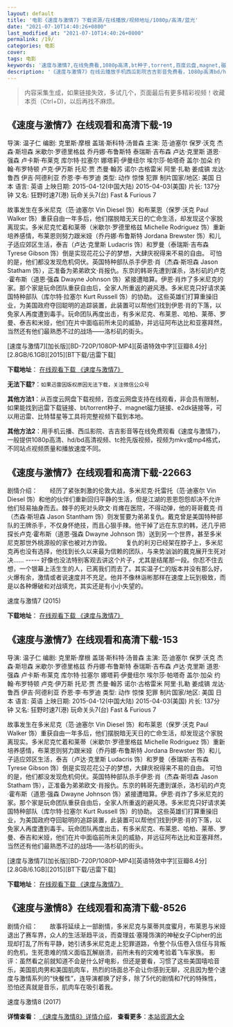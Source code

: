```yaml
---
layout: default
title: '电影《速度与激情7》下载资源/在线播放/视频地址/1080p/高清/蓝光'
date: "2021-07-10T14:40:26+0800"
last_modified_at: "2021-07-10T14:40:26+0800"
permalink: /19/
categories: 电影
cover:
tags: 电影
keywords: '速度与激情7,在线免费看,1080p高清,bt种子,torrent,百度云盘,magnet,磁力链,迅雷下载资源'
description: '《速度与激情7》在线云播放手机西瓜影院吉吉影音免费看，1080p高清bd/hd未删减完整版和tc抢先枪版，mkv/mp4格式，附带bt/torrent种子、magnet/磁力链、百度云盘、网盘资源迅雷下载链接'
---
```


>内容采集生成，如果链接失效，多试几个，页面最后有更多精彩视频！收藏本页（Ctrl+D)，以后再找不麻烦。


## 《速度与激情7》在线观看和高清下载-19

导演: 温子仁 编剧: 克里斯·摩根 盖瑞·斯科特·汤普森 主演: 范·迪塞尔 保罗·沃克 杰森·斯坦森 米歇尔·罗德里格兹 乔丹娜·布鲁斯特 泰瑞斯·吉布森 卢达·克里斯 道恩·强森 卢卡斯·布莱克 库尔特·拉塞尔 娜塔莉·伊曼纽尔 埃尔莎·帕塔奇 盖尔·加朵 约翰·布罗特顿 卢克·伊万斯 托尼·贾 杰曼·翰苏 诺尔·古格雷米 阿里·扎勒 姜成镐 龙达·鲁西 伊吉·阿德利亚 乔恩·李·布罗迪 类型: 动作 惊悚 犯罪 制片国家/地区: 美国 日本 语言: 英语 上映日期: 2015-04-12(中国大陆) 2015-04-03(美国) 片长: 137分钟 又名: 狂野时速7(港) 玩命关头7(台) Fast & Furious 7

故事发生在多米尼克（范·迪塞尔 Vin Diesel 饰）和布莱恩（保罗·沃克 Paul Walker 饰）重获自由一年多后，他们摆脱暗无天日的亡命生活，却发现这个家脱离现实。多米尼克忙着和莱蒂（米歇尔·罗德里格兹 Michelle Rodriguez 饰）重新培养感情，布莱恩则努力跟米娅（乔丹娜·布鲁斯特 Jordana Brewster 饰）和儿子适应郊区生活，泰吉（卢达·克里斯 Ludacris 饰）和罗曼（泰瑞斯·吉布森 Tyrese Gibson 饰）倒是实现花花公子的梦想，大肆庆祝得来不易的自由。 可怕的是，他们都没发现危机伺伏。英国特种部队杀手伊恩·肖（杰森·斯坦森 Jason Statham 饰），正准备为弟弟欧文·肖报仇。东京的韩哥先遭到谋杀，洛杉矶的卢克·霍布斯（道恩·强森 Dwayne Johnson 饰）紧接遭暗算。伊恩·肖炸了多米尼克的家。那个家是玩命团队重获自由后，全家人所重返的避风港。多米尼克只好请求美国特种部队（库尔特·拉塞尔 Kurt Russell 饰）的协助。 这些英雄们打算重操旧业，为美国政府夺回聪明的追踪装置，此装置可以帮他们找到伊恩·肖的下落，以免家人再度遭到毒手。玩命团队再度出击，有多米尼克、布莱恩、哈柏、莱蒂、罗曼、泰吉和米娅，他们在片中面临前所未见的威胁，并远征阿布达比和亚塞拜然，当然还有他们最熟悉不过的战场——洛杉矶的街头。


[速度与激情7][加长版][BD-720P/1080P-MP4][英语特效中字][豆瓣8.4分][2.8GB/6.1GB][2015][BT下载/迅雷下载]

**下载地址**： [在线观看下载 《速度与激情7》](https://www.btdx8.com/torrent/fast_furious_7_2015.html) 


**无法下载?**：`如果迅雷因版权原因无法下载，关注微信公众号 `

**其他方法1**：从百度云网盘下载视频，百度云网盘支持在线观看，非会员有限制，如果能找到迅雷下载链接、bt/torrent种子、magnet磁力链接、e2dk链接等，可以用迅雷、比特彗星等工具将完整视频下载到本地。

**其他方法2**：用手机云播、西瓜影院、吉吉影音等在线免费观看《速度与激情7》，一般提供1080p高清、hd/bd高清视频、tc抢先版视频，视频为mkv或mp4格式，不同站点视频质量和播放速度不同。


## 《速度与激情7》在线观看和高清下载-22663

剧情介绍：　　经历了紧张刺激的伦敦大战，多米尼克·托雷托（范·迪塞尔 Vin Diesel 饰）和他的伙伴们重新回归平静的生活，但是江湖的恩恩怨怨却决不允许他们轻易抽身而去。棘手的死对头欧文·肖瘫在医院，不得动弹，他的哥哥戴克·肖（杰森·斯坦森 Jason Stantham 饰）则发誓要为弟弟复仇。戴克曾是美国特种部队的王牌杀手，不仅身怀绝技，而且心狠手辣。他干掉了远在东京的韩，还几乎把探长卢克·霍布斯（道恩·强森 Dwayne Johnson 饰）送到另一个世界，甚至多米尼克那世外桃源般的家也被对方炸毁。  　　复仇的利刃已经架在脖子上，多米尼克再也没有选择，他找到长久以来最为信赖的团队，与来势汹汹的戴克展开生死对决…… ----- 好像也没法特别客观去讲这个片子，尤其是结尾那一段。你忍不住去想，一个银幕上活生生的人，已离我们而去了。其实温子仁的版本并没有那么好，火爆有余，激情或者说速度并不充足。他并不像林诣彬那样在速度上玩到极致，而是以各种爆破和对战填充，其实还是有小小失望的。


速度与激情7 (2015)

**下载地址**： [在线观看下载 《速度与激情7》](https://www.btbtdy.me/btdy/dy344.html) 


## 《速度与激情7》在线观看和高清下载-153

导演: 温子仁 编剧: 克里斯·摩根 盖瑞·斯科特·汤普森 主演: 范·迪塞尔 保罗·沃克 杰森·斯坦森 米歇尔·罗德里格兹 乔丹娜·布鲁斯特 泰瑞斯·吉布森 卢达·克里斯 道恩·强森 卢卡斯·布莱克 库尔特·拉塞尔 娜塔莉·伊曼纽尔 埃尔莎·帕塔奇 盖尔·加朵 约翰·布罗特顿 卢克·伊万斯 托尼·贾 杰曼·翰苏 诺尔·古格雷米 阿里·扎勒 姜成镐 龙达·鲁西 伊吉·阿德利亚 乔恩·李·布罗迪 类型: 动作 惊悚 犯罪 制片国家/地区: 美国 日本 语言: 英语 上映日期: 2015-04-12(中国大陆) 2015-04-03(美国) 片长: 137分钟 又名: 狂野时速7(港) 玩命关头7(台) Fast & Furious 7

故事发生在多米尼克（范·迪塞尔 Vin Diesel 饰）和布莱恩（保罗·沃克 Paul Walker 饰）重获自由一年多后，他们摆脱暗无天日的亡命生活，却发现这个家脱离现实。多米尼克忙着和莱蒂（米歇尔·罗德里格兹 Michelle Rodriguez 饰）重新培养感情，布莱恩则努力跟米娅（乔丹娜·布鲁斯特 Jordana Brewster 饰）和儿子适应郊区生活，泰吉（卢达·克里斯 Ludacris 饰）和罗曼（泰瑞斯·吉布森 Tyrese Gibson 饰）倒是实现花花公子的梦想，大肆庆祝得来不易的自由。 可怕的是，他们都没发现危机伺伏。英国特种部队杀手伊恩·肖（杰森·斯坦森 Jason Statham 饰），正准备为弟弟欧文·肖报仇。东京的韩哥先遭到谋杀，洛杉矶的卢克·霍布斯（道恩·强森 Dwayne Johnson 饰）紧接遭暗算。伊恩·肖炸了多米尼克的家。那个家是玩命团队重获自由后，全家人所重返的避风港。多米尼克只好请求美国特种部队（库尔特·拉塞尔 Kurt Russell 饰）的协助。 这些英雄们打算重操旧业，为美国政府夺回聪明的追踪装置，此装置可以帮他们找到伊恩·肖的下落，以免家人再度遭到毒手。玩命团队再度出击，有多米尼克、布莱恩、哈柏、莱蒂、罗曼、泰吉和米娅，他们在片中面临前所未见的威胁，并远征阿布达比和亚塞拜然，当然还有他们最熟悉不过的战场——洛杉矶的街头。


[速度与激情7][加长版][BD-720P/1080P-MP4][英语特效中字][豆瓣8.4分][2.8GB/6.1GB][2015][BT下载/迅雷下载]

**下载地址**： [在线观看下载 《速度与激情7》](https://www.btdx8.com/torrent/fast_furious_7_2015.html) 


## 《速度与激情8》在线观看和高清下载-8526

剧情介绍：　　故事将延续上一部剧情，多米尼克与莱蒂共度蜜月，布莱恩与米娅退出了赛车界，众人的生活渐趋平淡，而查理兹·塞隆饰演的神秘女子Cipher的出现却打乱了所有平静，她引诱多米尼克走上犯罪道路，令整个队伍卷入信任与背叛的危机，生死患难的情义面临瓦解崩溃，前所未有的灾难考验着飞车家族。 影评：虽然看之前就知道不会是什么好电影，但还是要看，习惯了这些美国嘻哈音乐，美国肌肉男和美国肌肉车，热烈的场面总不会让你感到无聊，况且因为整个速度与激情系列的“快餐性”，连导演都换了好多，除了5代的剧情和7代的特殊性，恐怕还真就是音乐，肌肉车在吸引着我。


速度与激情8 (2017)

**详情查看**： [《速度与激情8》详情介绍](/movie/8526/)， **查看更多**：[本站资源大全](/movie/t/all/)


